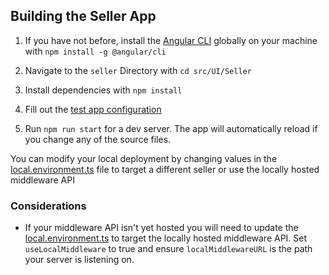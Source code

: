 ## Building the Seller App

1. If you have not before, install the [Angular CLI](https://github.com/angular/angular-cli/wiki) globally on your machine with `npm install -g @angular/cli`

2. Navigate to the `seller` Directory with `cd src/UI/Seller`

3. Install dependencies with `npm install`
4. Fill out the [test app configuration](./src/assets/appConfigs/defaultadmin-test.json)

5. Run `npm run start` for a dev server. The app will automatically reload if you change any of the source files.

You can modify your local deployment by changing values in the [local.environment.ts](./src/environments/environment.local.ts) file to target a different seller or use the locally hosted middleware API

### Considerations

- If your middleware API isn't yet hosted you will need to update the [local.environment.ts](./src/environments/environment.local.ts) to target the locally hosted middleware API. Set `useLocalMiddleware` to true and ensure `localMiddlewareURL` is the path your server is listening on.
